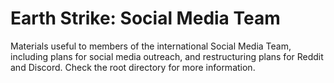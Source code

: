 # Earth Strike: Social Media Team

Materials useful to members of the international Social Media Team, including plans for social media outreach, and restructuring plans for Reddit and Discord. Check the root directory for more information.